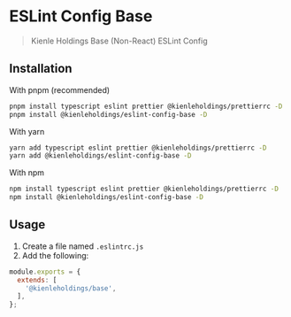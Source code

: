 # ESLint Config Base

> Kienle Holdings Base (Non-React) ESLint Config

## Installation

With pnpm (recommended)

```bash
pnpm install typescript eslint prettier @kienleholdings/prettierrc -D
pnpm install @kienleholdings/eslint-config-base -D
```

With yarn

```bash
yarn add typescript eslint prettier @kienleholdings/prettierrc -D
yarn add @kienleholdings/eslint-config-base -D
```

With npm

```bash
npm install typescript eslint prettier @kienleholdings/prettierrc -D
npm install @kienleholdings/eslint-config-base -D
```

## Usage

1. Create a file named `.eslintrc.js`
1. Add the following:

```JavaScript
module.exports = {
  extends: [
    '@kienleholdings/base',
  ],
};
```
